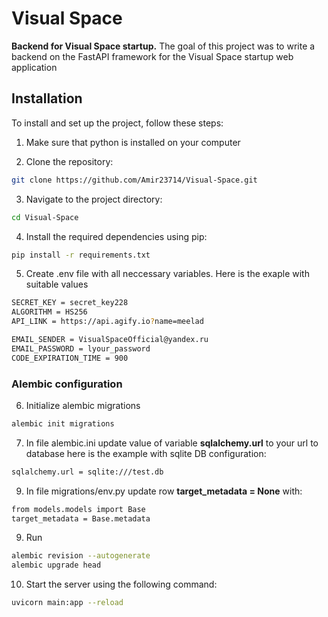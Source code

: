 ﻿# Visual Space

**Backend for Visual Space startup.** 
The goal of this project was to write a backend on the FastAPI framework for the Visual Space startup web application

## Installation 
To install and set up the project, follow these steps:

1. Make sure that python is installed on your computer

2. Clone the repository:
```bash
git clone https://github.com/Amir23714/Visual-Space.git
```

3. Navigate to the project directory:
```bash
cd Visual-Space
```

4. Install the required dependencies using pip:
```bash
pip install -r requirements.txt
```
5. Create .env file with all neccessary variables.
Here is the exaple with suitable values

```bash
SECRET_KEY = secret_key228
ALGORITHM = HS256
API_LINK = https://api.agify.io?name=meelad

EMAIL_SENDER = VisualSpaceOfficial@yandex.ru
EMAIL_PASSWORD = lyour_password
CODE_EXPIRATION_TIME = 900
```

### Alembic configuration
6. Initialize alembic migrations

```bash
alembic init migrations
```

7. In file alembic.ini update value of variable **sqlalchemy.url** to your url to database
here is the example with sqlite DB configuration:

```bash
sqlalchemy.url = sqlite:///test.db
```

9. In file migrations/env.py update row **target_metadata = None** with:
```bash
from models.models import Base
target_metadata = Base.metadata
```

9. Run
```bash
alembic revision --autogenerate
alembic upgrade head
```

10. Start the server using the following command:
```bash
uvicorn main:app --reload
```

